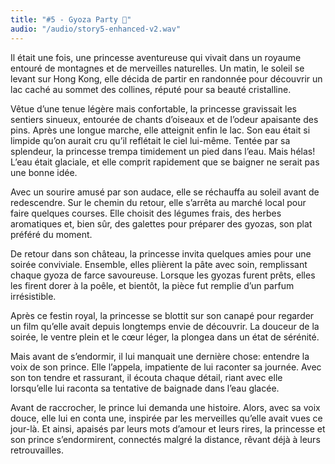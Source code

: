 ```yaml
---
title: "#5 - Gyoza Party 🥟"
audio: "/audio/story5-enhanced-v2.wav"
---
```


Il était une fois, une princesse aventureuse qui vivait dans un royaume entouré de montagnes et de merveilles naturelles. Un matin, le soleil se levant sur Hong Kong, elle décida de partir en randonnée pour découvrir un lac caché au sommet des collines, réputé pour sa beauté cristalline.

Vêtue d’une tenue légère mais confortable, la princesse gravissait les sentiers sinueux, entourée de chants d’oiseaux et de l’odeur apaisante des pins. Après une longue marche, elle atteignit enfin le lac. Son eau était si limpide qu’on aurait cru qu’il reflétait le ciel lui-même. Tentée par sa splendeur, la princesse trempa timidement un pied dans l’eau. Mais hélas! L’eau était glaciale, et elle comprit rapidement que se baigner ne serait pas une bonne idée.

Avec un sourire amusé par son audace, elle se réchauffa au soleil avant de redescendre. Sur le chemin du retour, elle s’arrêta au marché local pour faire quelques courses. Elle choisit des légumes frais, des herbes aromatiques et, bien sûr, des galettes pour préparer des gyozas, son plat préféré du moment.

De retour dans son château, la princesse invita quelques amies pour une soirée conviviale. Ensemble, elles plièrent la pâte avec soin, remplissant chaque gyoza de farce savoureuse. Lorsque les gyozas furent prêts, elles les firent dorer à la poêle, et bientôt, la pièce fut remplie d’un parfum irrésistible.

Après ce festin royal, la princesse se blottit sur son canapé pour regarder un film qu’elle avait depuis longtemps envie de découvrir. La douceur de la soirée, le ventre plein et le cœur léger, la plongea dans un état de sérénité.

Mais avant de s’endormir, il lui manquait une dernière chose: entendre la voix de son prince. Elle l’appela, impatiente de lui raconter sa journée. Avec son ton tendre et rassurant, il écouta chaque détail, riant avec elle lorsqu’elle lui raconta sa tentative de baignade dans l’eau glacée.

Avant de raccrocher, le prince lui demanda une histoire. Alors, avec sa voix douce, elle lui en conta une, inspirée par les merveilles qu’elle avait vues ce jour-là. Et ainsi, apaisés par leurs mots d’amour et leurs rires, la princesse et son prince s’endormirent, connectés malgré la distance, rêvant déjà à leurs retrouvailles.